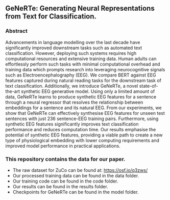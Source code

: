 ## GeNeRTe: Generating Neural Representations from Text for Classification.

### Abstract
Advancements in language modelling over the last decade have significantly improved downstream tasks such as automated text classification. However, deploying such systems requires high computational resources and extensive training data. Human adults can effortlessly perform such tasks with minimal computational overhead and training data which prompts research into leveraging neurocognitive signals such as Electroencephalography (EEG). We compare BERT against EEG features captured during natural reading tasks for the downstream task of text classification. Additionally, we introduce GeNeRTe, a novel state-of-the-art synthetic EEG generative model. Using only a limited amount of data, GeNeRTe learns to produce synthetic EEG features for a sentence through a neural regressor that resolves the relationship between embeddings for a sentence and its natural EEG. From our experiments, we show that GeNeRTe can effectively synthesise EEG features for unseen test sentences with just 236 sentence-EEG training pairs. Furthermore, using synthetic EEG features significantly improves text classification performance and reduces computation time. Our results emphasise the potential of synthetic EEG features, providing a viable path to create a new type of physiological embedding with lower computing requirements and improved model performance in practical applications.

### This repository contains the data for our paper.

- The raw dataset for ZuCo can be found at: https://osf.io/q3zws/
- Our processed training data can be found in the data folder.
- Our training code can be found in the code folder.
- Our results can be found in the results folder.
- Checkpoints for GeNeRTe can be found in the model folder.
